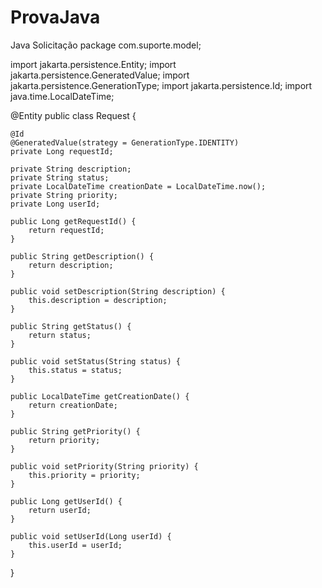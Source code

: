 # ProvaJava
Java
Solicitação 
package com.suporte.model;

import jakarta.persistence.Entity;
import jakarta.persistence.GeneratedValue;
import jakarta.persistence.GenerationType;
import jakarta.persistence.Id;
import java.time.LocalDateTime;

@Entity
public class Request {

    @Id
    @GeneratedValue(strategy = GenerationType.IDENTITY)
    private Long requestId;

    private String description;
    private String status;
    private LocalDateTime creationDate = LocalDateTime.now();
    private String priority;
    private Long userId;

    public Long getRequestId() {
        return requestId;
    }

    public String getDescription() {
        return description;
    }

    public void setDescription(String description) {
        this.description = description;
    }

    public String getStatus() {
        return status;
    }

    public void setStatus(String status) {
        this.status = status;
    }

    public LocalDateTime getCreationDate() {
        return creationDate;
    }

    public String getPriority() {
        return priority;
    }

    public void setPriority(String priority) {
        this.priority = priority;
    }

    public Long getUserId() {
        return userId;
    }

    public void setUserId(Long userId) {
        this.userId = userId;
    }
}
